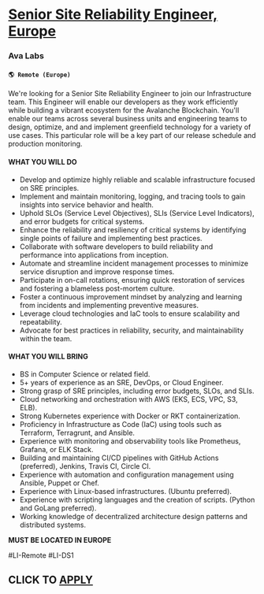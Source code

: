 # [Senior Site Reliability Engineer, Europe](https://www.remotewlb.com/apply/senior-site-reliability-engineer-europe)  
### Ava Labs  
#### `🌎 Remote (Europe)`  

We're looking for a Senior Site Reliability Engineer to join our Infrastructure team. This Engineer will enable our developers as they work efficiently while building a vibrant ecosystem for the Avalanche Blockchain. You'll enable our teams across several business units and engineering teams to design, optimize, and and implement greenfield technology for a variety of use cases. This particular role will be a key part of our release schedule and production monitoring.

#### WHAT YOU WILL DO

  * Develop and optimize highly reliable and scalable infrastructure focused on SRE principles.
  * Implement and maintain monitoring, logging, and tracing tools to gain insights into service behavior and health.
  * Uphold SLOs (Service Level Objectives), SLIs (Service Level Indicators), and error budgets for critical systems.
  * Enhance the reliability and resiliency of critical systems by identifying single points of failure and implementing best practices.
  * Collaborate with software developers to build reliability and performance into applications from inception.
  * Automate and streamline incident management processes to minimize service disruption and improve response times.
  * Participate in on-call rotations, ensuring quick restoration of services and fostering a blameless post-mortem culture.
  * Foster a continuous improvement mindset by analyzing and learning from incidents and implementing preventive measures.
  * Leverage cloud technologies and IaC tools to ensure scalability and repeatability.
  * Advocate for best practices in reliability, security, and maintainability within the team.

#### WHAT YOU WILL BRING

  * BS in Computer Science or related field.
  * 5+ years of experience as an SRE, DevOps, or Cloud Engineer.
  * Strong grasp of SRE principles, including error budgets, SLOs, and SLIs.
  * Cloud networking and orchestration with AWS (EKS, ECS, VPC, S3, ELB).
  * Strong Kubernetes experience with Docker or RKT containerization.
  * Proficiency in Infrastructure as Code (IaC) using tools such as Terraform, Terragrunt, and Ansible.
  * Experience with monitoring and observability tools like Prometheus, Grafana, or ELK Stack.
  * Building and maintaining CI/CD pipelines with GitHub Actions (preferred), Jenkins, Travis CI, Circle CI.
  * Experience with automation and configuration management using Ansible, Puppet or Chef.
  * Experience with Linux-based infrastructures. (Ubuntu preferred).
  * Experience with scripting languages and the creation of scripts. (Python and GoLang preferred).
  * Working knowledge of decentralized architecture design patterns and distributed systems.  
  
 ****MUST BE LOCATED IN EUROPE****

#LI-Remote #LI-DS1

  
## CLICK TO [APPLY](https://www.remotewlb.com/apply/senior-site-reliability-engineer-europe)

